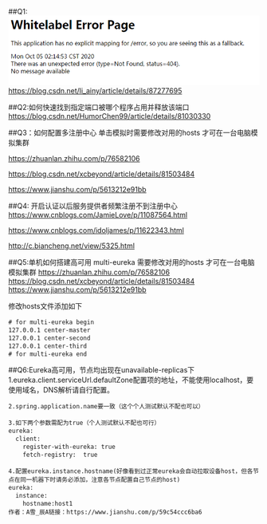 ##Q1:![avatar](Whitelabel_Error_Page.png)
https://blog.csdn.net/li_ainy/article/details/87277695

##Q2:如何快速找到指定端口被哪个程序占用并释放该端口
https://blog.csdn.net/HumorChen99/article/details/81030330

##Q3：如何配置多注册中心
单击模拟时需要修改对用的hosts 才可在一台电脑模拟集群 

https://zhuanlan.zhihu.com/p/76582106 

https://blog.csdn.net/xcbeyond/article/details/81503484 

https://www.jianshu.com/p/5613212e91bb

##Q4: 开启认证以后服务提供者频繁注册不到注册中心
https://www.cnblogs.com/JamieLove/p/11087564.html

https://www.cnblogs.com/idoljames/p/11622343.html

http://c.biancheng.net/view/5325.html

##Q5:单机如何搭建高可用 multi-eureka 
需要修改对用的hosts 才可在一台电脑模拟集群 https://zhuanlan.zhihu.com/p/76582106 https://blog.csdn.net/xcbeyond/article/details/81503484 https://www.jianshu.com/p/5613212e91bb

修改hosts文件添加如下

    # for multi-eureka begin
    127.0.0.1 center-master
    127.0.0.1 center-second
    127.0.0.1 center-third
    # for multi-eureka end

##Q6:Eureka高可用，节点均出现在unavailable-replicas下
    1.eureka.client.serviceUrl.defaultZone配置项的地址，不能使用localhost，要使用域名，DNS解析请自行配置。
    
    2.spring.application.name要一致（这个个人测试默认不配也可以）
    
    3.如下两个参数需配为true（个人测试默认不配也可行）
    eureka:
      client:
        register-with-eureka: true
        fetch-registry:  true
    
    4.配置eureka.instance.hostname(好像看到过正常eureka会自动拉取设备host，但各节点在同一机器下时请务必添加，注意各节点配置自己节点的host)
    eureka:
      instance:
        hostname:host1
    作者：A雪_辰A链接：https://www.jianshu.com/p/59c54ccc6ba6
